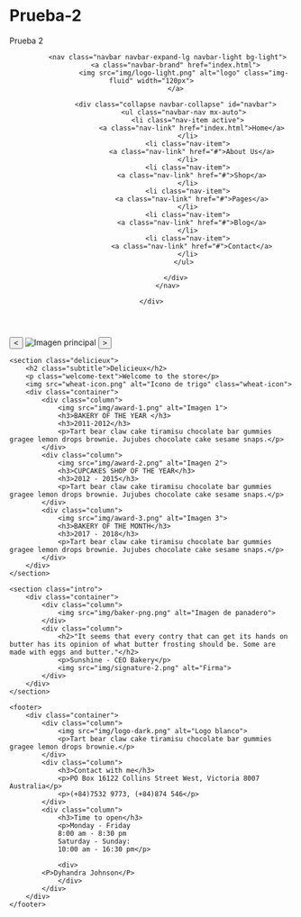 # Prueba-2
Prueba 2
<!DOCTYPE html>
<html lang="es">
<head>
    <meta charset="UTF-8">
    <meta name="viewport" content="width=device-width, initial-scale=1.0">
    <title>Bready</title>
    <link href="https://fonts.googleapis.com/css2?family=Kaushan+Script&family=Lora&display=swap" rel="stylesheet">
	<link href="css/bootstrap.min.css" rel="stylesheet">
    <link rel="stylesheet" href="css/style.css">
</head>
<body>
    <header>
	<div class="container">

			<nav class="navbar navbar-expand-lg navbar-light bg-light">
				<a class="navbar-brand" href="index.html">
					<img src="img/logo-light.png" alt="logo" class="img-fluid" width="120px">
				</a>
				
				<div class="collapse navbar-collapse" id="navbar">
					<ul class="navbar-nav mx-auto">
					  <li class="nav-item active">
						<a class="nav-link" href="index.html">Home</a>
					  </li>
					  <li class="nav-item">
						<a class="nav-link" href="#">About Us</a>
					  </li>
					  <li class="nav-item">
						<a class="nav-link" href="#">Shop</a>
					  </li>
					  <li class="nav-item">
						<a class="nav-link" href="#">Pages</a>
					  </li>
					  <li class="nav-item">
						<a class="nav-link" href="#">Blog</a>
					  </li>
					  <li class="nav-item">
						<a class="nav-link" href="#">Contact</a>
					  </li>
					</ul>
							
				</div>
			</nav>

	</div>
</header>
    <section class="hero-slides">
        <div class="carousel">
            <button class="carousel-button left">&lt;</button>
            <img src="img/slider-1.png" alt="Imagen principal">
            <button class="carousel-button right">&gt;</button>
        </div>
    </section>

    <section class="delicieux">
        <h2 class="subtitle">Delicieux</h2>
        <p class="welcome-text">Welcome to the store</p>
        <img src="wheat-icon.png" alt="Icono de trigo" class="wheat-icon">
        <div class="container">
            <div class="column">
                <img src="img/award-1.png" alt="Imagen 1">
                <h3>BAKERY OF THE YEAR </h3>
				<h3>2011-2012</h3>
                <p>Tart bear claw cake tiramisu chocolate bar gummies gragee lemon drops brownie. Jujubes chocolate cake sesame snaps.</p>
            </div>
            <div class="column">
                <img src="img/award-2.png" alt="Imagen 2">
                <h3>CUPCAKES SHOP OF THE YEAR</h3>
				<h3>2012 - 2015</h3>
                <p>Tart bear claw cake tiramisu chocolate bar gummies gragee lemon drops brownie. Jujubes chocolate cake sesame snaps.</p>
            </div>
            <div class="column">
                <img src="img/award-3.png" alt="Imagen 3">
                <h3>BAKERY OF THE MONTH</h3>
				<h3>2017 - 2018</h3>
                <p>Tart bear claw cake tiramisu chocolate bar gummies gragee lemon drops brownie. Jujubes chocolate cake sesame snaps.</p>
            </div>
        </div>
    </section>

    <section class="intro">
        <div class="container">
            <div class="column">
                <img src="img/baker-png.png" alt="Imagen de panadero">
            </div>
            <div class="column">
                <h2>"It seems that every contry that can get its hands on butter has its opinion of what butter frosting should be. Some are made with eggs and butter."</h2>
                <p>Sunshine - CEO Bakery</p>
                <img src="img/signature-2.png" alt="Firma">
            </div>
        </div>
    </section>

    <footer>
        <div class="container">
            <div class="column">
                <img src="img/logo-dark.png" alt="Logo blanco">
                <p>Tart bear claw cake tiramisu chocolate bar gummies gragee lemon drops brownie.</p>
            </div>
            <div class="column">
                <h3>Contact with me</h3>
                <p>PO Box 16122 Collins Street West, Victoria 8007 Australia</p>
				<p>(+84)7532 9773, (+84)874 546</p>
            </div>
            <div class="column">
                <h3>Time to open</h3>
                <p>Monday - Friday
				8:00 am - 8:30 pm
				Saturday - Sunday:
				10:00 am - 16:30 pm</p>
				
				<div>
			<P>Dyhandra Johnson</P>
				</div>
            </div>
        </div>
    </footer>
</body>
</html>
